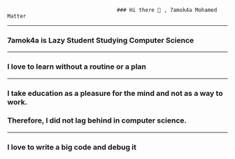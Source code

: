 
                                       ### Hi there 👋 , 7amok4a Mohamed Matter 


----------------------------------------------------------------------------------------------------------------------------------


### 7amok4a is Lazy Student Studying Computer Science


----------------------------------------------------------------------------------------------------------------------------------

### I love to learn without a routine or a plan 
 
 -----------------------------------------------------------------------------------------------------------------------------------


### I take education as a pleasure for the mind and not as a way to work.  

### Therefore, I did not lag behind in computer science.


----------------------------------------------------------------------------------------------------------------------------------

 
 ### I love to write a big code and debug it 

<!--
**7amok4a/7amok4a** is a ✨ _special_ ✨ repository because its `README.md` (this file) appears on your GitHub profile.

Here are some ideas to get you started:

- 🔭 I’m currently working on ...
- 🌱 I’m currently learning ...
- 👯 I’m looking to collaborate on ...
- 🤔 I’m looking for help with ...
- 💬 Ask me about ...
- 📫 How to reach me: ...
- 😄 Pronouns: ...
- ⚡ Fun fact: ...
-->
